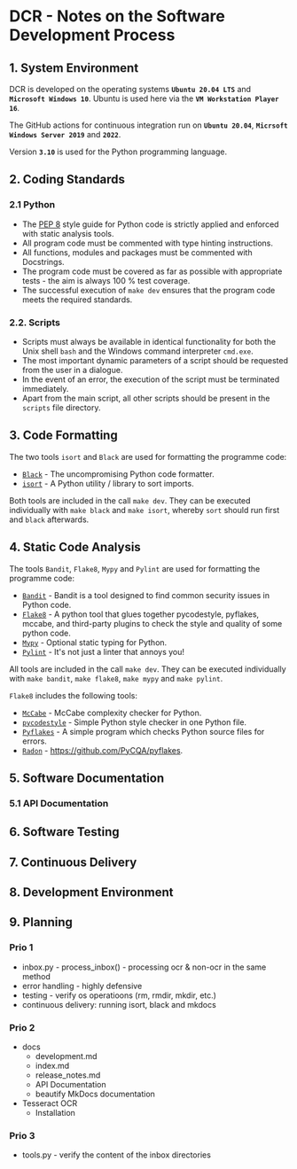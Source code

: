 # DCR - Notes on the Software Development Process

## 1. System Environment

DCR is developed on the operating systems **`Ubuntu 20.04 LTS`** and **`Microsoft Windows 10`**.
Ubuntu is used here via the **`VM Workstation Player 16`**.

The GitHub actions for continuous integration run on **`Ubuntu 20.04`**, **`Micrsoft Windows Server 2019`** and **`2022`**.

Version **`3.10`** is used for the Python programming language.

## 2. Coding Standards

### 2.1 Python

- The [PEP 8](https://www.python.org/dev/peps/pep-0008/) style guide for Python code is strictly applied and enforced with static analysis tools.
- All program code must be commented with type hinting instructions.
- All functions, modules and packages must be commented with Docstrings.
- The program code must be covered as far as possible with appropriate tests - the aim is always 100 % test coverage.
- The successful execution of `make dev` ensures that the program code meets the required standards.

### 2.2. Scripts

- Scripts must always be available in identical functionality for both the Unix shell `bash` and the Windows command interpreter `cmd.exe`.
- The most important dynamic parameters of a script should be requested from the user in a dialogue.
- In the event of an error, the execution of the script must be terminated immediately.
- Apart from the main script, all other scripts should be present in the `scripts` file directory.

## 3. Code Formatting

The two tools `isort` and `Black` are used for formatting the programme code:

- [`Black`](https://black.readthedocs.io/en/stable/) - The uncompromising Python code formatter.
- [`isort`](https://pycqa.github.io/isort/) - A Python utility / library to sort imports.

Both tools are included in the call `make dev`. 
They can be executed individually with `make black` and `make isort`, whereby `sort` should run first and `black` afterwards.

## 4. Static Code Analysis

The tools `Bandit`, `Flake8`, `Mypy` and `Pylint` are used for formatting the programme code:

- [`Bandit`](https://bandit.readthedocs.io/en/latest/) - Bandit is a tool designed to find common security issues in Python code.
- [`Flake8`](https://flake8.pycqa.org/en/latest/index.html#quickstart) - A python tool that glues together pycodestyle, pyflakes, mccabe, and third-party plugins to check the style and quality of some python code.
- [`Mypy`](https://mypy.readthedocs.io/en/stable/introduction.html) - Optional static typing for Python.
- [`Pylint`](https://pylint.pycqa.org/en/latest/) - It's not just a linter that annoys you!

All tools are included in the call `make dev`.
They can be executed individually with `make bandit`, `make flake8`, `make mypy` and `make pylint`.

`Flake8` includes the following tools:

- [`McCabe`](https://github.com/PyCQA/mccabe) - McCabe complexity checker for Python.
- [`pycodestyle`](https://github.com/PyCQA/pycodestyle) - Simple Python style checker in one Python file.
- [`Pyflakes`](https://github.com/PyCQA/pyflakes) - A simple program which checks Python source files for errors.
- [`Radon`](https://radon.readthedocs.io/en/latest/) - https://github.com/PyCQA/pyflakes.

## 5. Software Documentation

### 5.1 API Documentation

## 6. Software Testing

## 7. Continuous Delivery

## 8. Development Environment

## 9. Planning

### Prio 1 

- inbox.py - process_inbox() - processing ocr & non-ocr in the same method
- error handling - highly defensive
- testing - verify os operatioons (rm, rmdir, mkdir, etc.)
- continuous delivery: running isort, black and mkdocs 

### Prio 2 

- docs
  - development.md
  - index.md
  - release_notes.md
  - API Documentation
  - beautify MkDocs documentation
- Tesseract OCR
  - Installation  

### Prio 3 

- tools.py - verify the content of the inbox directories
 
